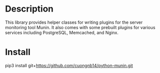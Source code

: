 
# Description

This library provides helper classes for writing plugins for the server
monitoring tool Munin. It also comes with some prebuilt plugins for
various services including PostgreSQL, Memcached, and Nginx.

# Install

pip3 install git+https://github.com/cuongnb14/python-munin.git
